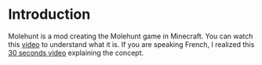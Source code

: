 # Introduction

Molehunt is a mod creating the Molehunt game in Minecraft.
You can watch this [video](https://www.youtube.com/watch?v=NJBjQ8T_1cc) to understand what it is.
If you are speaking French, I realized this [30 seconds video](https://cdn.anhgelus.world/molehunt-presentation.mp4) explaining the concept.
